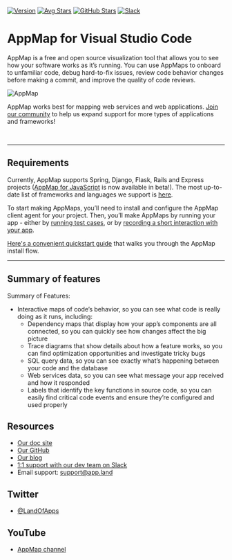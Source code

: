 [![Version](https://img.shields.io/visual-studio-marketplace/v/appland.appmap)](https://marketplace.visualstudio.com/items?itemName=appland.appmap)
[![Avg Stars](https://img.shields.io/visual-studio-marketplace/stars/appland.appmap)](https://marketplace.visualstudio.com/items?itemName=appland.appmap)
[![GitHub Stars](https://img.shields.io/github/stars/applandinc/vscode-appland?style=social)](https://marketplace.visualstudio.com/items?itemName=appland.appmap)
[![Slack](https://img.shields.io/badge/Slack-Join%20the%20community-green)](https://appland.com/slack)

# AppMap for Visual Studio Code

AppMap is a free and open source visualization tool that allows you to see how your software works
as it’s running. You can use AppMaps to onboard to unfamiliar code, debug hard-to-fix issues, review
code behavior changes before making a commit, and improve the quality of code reviews.

![AppMap](https://vscode-appmap.s3.us-east-2.amazonaws.com/media/vscode-sidebyside.png)

AppMap works best for mapping web services and web applications.
[Join our community](https://appland.com/community/) to help us expand support for more types of
applications and frameworks!

&nbsp;

---

## Requirements

Currently, AppMap supports Spring, Django, Flask, Rails and Express projects
([AppMap for JavaScript](https://appland.com/docs/reference/appmap-javascript.html) is now available
in beta!). The most up-to-date list of frameworks and languages we support is
[here](https://appland.com/docs/integrations.html).

To start making AppMaps, you’ll need to install and configure the AppMap client agent for your
project. Then, you’ll make AppMaps by running your app - either by
[running test cases](https://appland.com/docs/recording-methods.html#recording-test-cases), or by
[recording a short interaction with your app](https://appland.com/docs/reference/remote-recording.html).

[Here's a convenient quickstart guide](https://appland.com/docs/quickstart/) that walks you through
the AppMap install flow.

---

## Summary of features

Summary of Features:

- Interactive maps of code’s behavior, so you can see what code is really doing as it runs,
  including:
  - Dependency maps that display how your app’s components are all connected, so you can quickly see
    how changes affect the big picture
  - Trace diagrams that show details about how a feature works, so you can find optimization
    opportunities and investigate tricky bugs
  - SQL query data, so you can see exactly what’s happening between your code and the database
  - Web services data, so you can see what message your app received and how it responded
  - Labels that identify the key functions in source code, so you can easily find critical code
    events and ensure they’re configured and used properly

## Resources

- [Our doc site](https://appland.com/docs/appmap-overview.html)
- [Our GitHub](https://github.com/applandinc)
- [Our blog](https://appland.com/blog/)
- [1:1 support with our dev team on Slack](https://appland.com/slack)
- Email support: [support@app.land](mailto:support@app.land)

## Twitter

- [@LandOfApps](https://twitter.com/landofapps)

## YouTube

- [AppMap channel](https://www.youtube.com/channel/UCxVv4gVnr2Uf2PSzoELZUcg)

